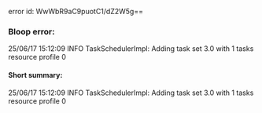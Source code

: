 error id: WwWbR9aC9puotC1/dZ2W5g==
### Bloop error:

25/06/17 15:12:09 INFO TaskSchedulerImpl: Adding task set 3.0 with 1 tasks resource profile 0
#### Short summary: 

25/06/17 15:12:09 INFO TaskSchedulerImpl: Adding task set 3.0 with 1 tasks resource profile 0
